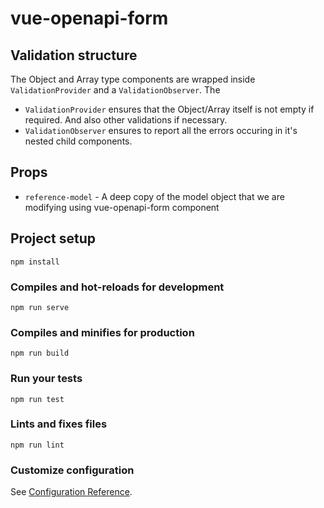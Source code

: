 # vue-openapi-form

## Validation structure

The Object and Array type components are wrapped inside `ValidationProvider` and a `ValidationObserver`. The

- `ValidationProvider` ensures that the Object/Array itself is not empty if required. And also other validations if necessary.
- `ValidationObserver` ensures to report all the errors occuring in it's nested child components.

## Props

- `reference-model` - A deep copy of the model object that we are modifying using vue-openapi-form component

## Project setup

```
npm install
```

### Compiles and hot-reloads for development

```
npm run serve
```

### Compiles and minifies for production

```
npm run build
```

### Run your tests

```
npm run test
```

### Lints and fixes files

```
npm run lint
```

### Customize configuration

See [Configuration Reference](https://cli.vuejs.org/config/).
